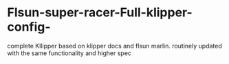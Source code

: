 # Flsun-super-racer-Full-klipper-config-
complete Kllipper based on klipper docs and flsun marlin. routinely updated with the same functionality and higher spec 
